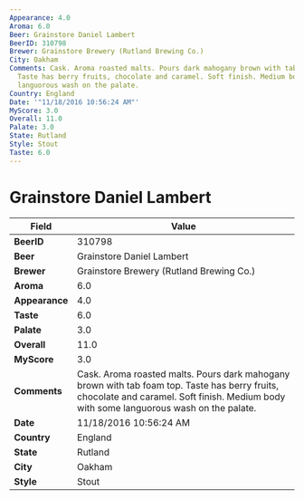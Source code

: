 ```yaml
---
Appearance: 4.0
Aroma: 6.0
Beer: Grainstore Daniel Lambert
BeerID: 310798
Brewer: Grainstore Brewery (Rutland Brewing Co.)
City: Oakham
Comments: Cask. Aroma roasted malts. Pours dark mahogany brown with tab foam top.
  Taste has berry fruits, chocolate and caramel. Soft finish. Medium body with some
  languorous wash on the palate.
Country: England
Date: '"11/18/2016 10:56:24 AM"'
MyScore: 3.0
Overall: 11.0
Palate: 3.0
State: Rutland
Style: Stout
Taste: 6.0
---
```


# Grainstore Daniel Lambert

| Field         | Value |
|---------------|-------|
| **BeerID** | 310798 |
| **Beer** | Grainstore Daniel Lambert |
| **Brewer** | Grainstore Brewery (Rutland Brewing Co.) |
| **Aroma** | 6.0 |
| **Appearance** | 4.0 |
| **Taste** | 6.0 |
| **Palate** | 3.0 |
| **Overall** | 11.0 |
| **MyScore** | 3.0 |
| **Comments** | Cask. Aroma roasted malts. Pours dark mahogany brown with tab foam top. Taste has berry fruits, chocolate and caramel. Soft finish. Medium body with some languorous wash on the palate. |
| **Date** | 11/18/2016 10:56:24 AM |
| **Country** | England |
| **State** | Rutland |
| **City** | Oakham |
| **Style** | Stout |
